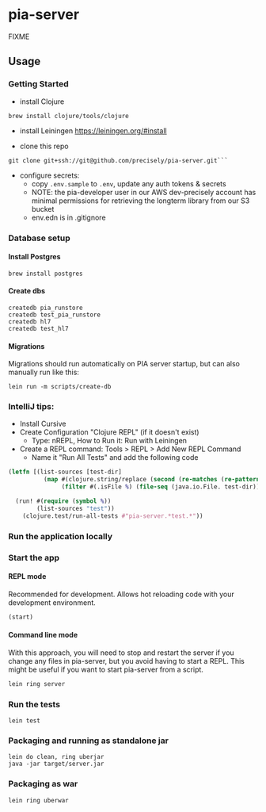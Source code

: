# pia-server

FIXME


## Usage

### Getting Started

* install Clojure

```shell
brew install clojure/tools/clojure
```

* install Leiningen
https://leiningen.org/#install

* clone this repo
```shell
git clone git+ssh://git@github.com/precisely/pia-server.git```
```
* configure secrets:
  - copy `.env.sample` to `.env`, update any auth tokens & secrets
  - NOTE: the pia-developer user in our AWS dev-precisely account has minimal permissions for retrieving the longterm library from our S3 bucket    
  - env.edn is in .gitignore


### Database setup

#### Install Postgres

```shell
brew install postgres
```

#### Create dbs

```shell
createdb pia_runstore
createdb test_pia_runstore
createdb hl7
createdb test_hl7
```

#### Migrations

Migrations should run automatically on PIA server startup, but can also manually run like this:
```shell
lein run -m scripts/create-db
```

### IntelliJ tips:

* Install Cursive
* Create Configuration "Clojure REPL" (if it doesn't exist) 
   - Type: nREPL, How to Run it: Run with Leiningen
* Create a REPL command: Tools > REPL > Add New REPL Command
  - Name it "Run All Tests" and add the following code
```clojure
(letfn [(list-sources [test-dir]
          (map #(clojure.string/replace (second (re-matches (re-pattern (str test-dir "/(.*)\\.clj?$")) (.getPath %))) "/" ".")
               (filter #(.isFile %) (file-seq (java.io.File. test-dir)))))]

  (run! #(require (symbol %))
        (list-sources "test"))
    (clojure.test/run-all-tests #"pia-server.*test.*"))
```

### Run the application locally

### Start the app 

#### REPL mode

Recommended for development. Allows hot reloading code with your development environment.

```clojure
(start)
```

#### Command line mode

With this approach, you will need to stop and restart the server if you change any files in pia-server, but you avoid having to start a REPL. This might be useful if you want to start pia-server from a script.

```bash
lein ring server
```

### Run the tests

`lein test`

### Packaging and running as standalone jar

```
lein do clean, ring uberjar
java -jar target/server.jar
```

### Packaging as war

`lein ring uberwar`
